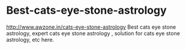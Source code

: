 # Best-cats-eye-stone-astrology
http://www.awzone.in/cats-eye-stone-astrology Best cats eye stone astrology, expert cats eye stone astrology , solution for cats eye stone astrology, etc here.
